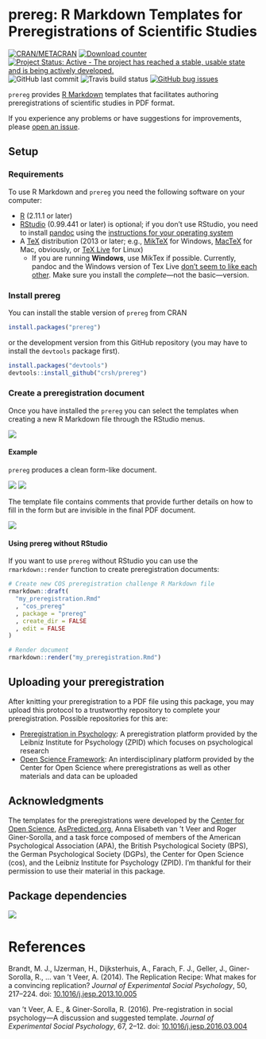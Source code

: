 prereg: R Markdown Templates for Preregistrations of Scientific Studies
================

[![CRAN/METACRAN](https://img.shields.io/cran/v/prereg?label=CRAN&logo=r)](https://cran.r-project.org/package=prereg)
[![Download
counter](https://cranlogs.r-pkg.org/badges/prereg)](https://cran.r-project.org/package=prereg)
[![Project Status: Active - The project has reached a stable, usable
state and is being actively
developed.](https://www.repostatus.org/badges/latest/active.svg)](https://www.repostatus.org)
![GitHub last
commit](https://img.shields.io/github/last-commit/crsh/prereg/master?label=Last%20commit&logo=github&logoColor=%23FFF)
![Travis build
status](https://img.shields.io/travis/crsh/prereg?label=Build&logo=travis-ci&logoColor=%23FFF)
[![GitHub bug
issues](https://img.shields.io/github/issues/crsh/prereg/bug?label=Bugs&logo=github&logoColor=%23FFF)](https://github.com/crsh/prereg/issues?q=is%3Aopen+is%3Aissue+label%3Abug)

`prereg` provides [R Markdown](https://rmarkdown.rstudio.com/) templates
that facilitates authoring preregistrations of scientific studies in PDF
format.

If you experience any problems or have suggestions for improvements,
please [open an issue](https://github.com/crsh/prereg/issues).

## Setup

### Requirements

To use R Markdown and `prereg` you need the following software on your
computer:

  - [R](https://www.r-project.org/) (2.11.1 or later)
  - [RStudio](https://rstudio.com/) (0.99.441 or later) is optional; if
    you don’t use RStudio, you need to install
    [pandoc](https://pandoc.org/) using the [instructions for your
    operating system](https://pandoc.org/installing.html)
  - A [TeX](https://de.wikipedia.org/wiki/TeX) distribution (2013 or
    later; e.g., [MikTeX](https://miktex.org/) for Windows,
    [MacTeX](https://tug.org/mactex/) for Mac, obviously, or [TeX
    Live](https://www.tug.org/texlive/) for Linux)
      - If you are running **Windows**, use MikTex if possible.
        Currently, pandoc and the Windows version of Tex Live [don’t
        seem to like each
        other](https://github.com/rstudio/rmarkdown/issues/6). Make sure
        you install the *complete*—not the basic—version.

### Install prereg

You can install the stable version of `prereg` from CRAN

``` r
install.packages("prereg")
```

or the development version from this GitHub repository (you may have to
install the `devtools` package first).

``` r
install.packages("devtools")
devtools::install_github("crsh/prereg")
```

### Create a preregistration document

Once you have installed the `prereg` you can select the templates when
creating a new R Markdown file through the RStudio menus.

![](tools/images/template_selection.png)

#### Example

`prereg` produces a clean form-like document.

![](tools/images/prereg_page1.png) ![](tools/images/prereg_page2.png)

The template file contains comments that provide further details on how
to fill in the form but are invisible in the final PDF document.

![](tools/images/prereg_rmd.png)

#### Using prereg without RStudio

If you want to use `prereg` without RStudio you can use the
`rmarkdown::render` function to create preregistration documents:

``` r
# Create new COS preregistration challenge R Markdown file
rmarkdown::draft(
  "my_preregistration.Rmd"
  , "cos_prereg"
  , package = "prereg"
  , create_dir = FALSE
  , edit = FALSE
)

# Render document
rmarkdown::render("my_preregistration.Rmd")
```

## Uploading your preregistration

After knitting your preregistration to a PDF file using this package,
you may upload this protocol to a trustworthy repository to complete
your preregistration. Possible repositories for this are:

  - [Preregistration in Psychology](https://prereg-psych.org/): A
    preregistration platform provided by the Leibniz Institute for
    Psychology (ZPID) which focuses on psychological research
  - [Open Science Framework](https://osf.io/prereg/): An
    interdisciplinary platform provided by the Center for Open Science
    where preregistrations as well as other materials and data can be
    uploaded

## Acknowledgments

The templates for the preregistrations were developed by the [Center for
Open Science](https://www.cos.io/initiatives/prereg),
[AsPredicted.org](https://aspredicted.org/), Anna Elisabeth van ’t Veer
and Roger Giner-Sorolla, and a task force composed of members of the
American Psychological Association (APA), the British Psychological
Society (BPS), the German Psychological Society (DGPs), the Center for
Open Science (cos), and the Leibniz Institute for Psychology (ZPID). I’m
thankful for their permission to use their material in this package.

## Package dependencies

![](tools/images/unnamed-chunk-1-1.png)<!-- -->

# References

Brandt, M. J., IJzerman, H., Dijksterhuis, A., Farach, F. J., Geller,
J., Giner-Sorolla, R., … van ’t Veer, A. (2014). The Replication Recipe:
What makes for a convincing replication? *Journal of Experimental Social
Psychology*, 50, 217–224. doi:
[10.1016/j.jesp.2013.10.005](https://doi.org/10.1016/j.jesp.2013.10.005)

van ’t Veer, A. E., & Giner-Sorolla, R. (2016). Pre-registration in
social psychology—A discussion and suggested template. *Journal of
Experimental Social Psychology*, 67, 2–12. doi:
[10.1016/j.jesp.2016.03.004](https://doi.org/10.1016/j.jesp.2016.03.004)

